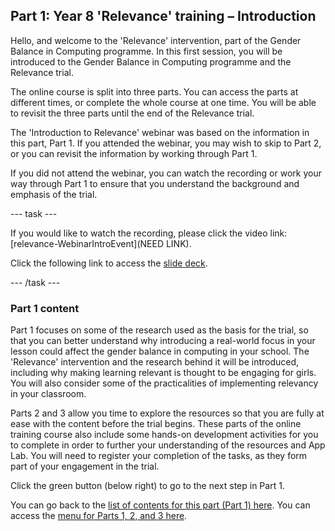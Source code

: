## Part 1: Year 8 'Relevance' training – Introduction

Hello, and welcome to the 'Relevance' intervention, part of the Gender Balance in Computing programme. In this first session, you will be introduced to the Gender Balance in Computing programme and the Relevance trial.

The online course is split into three parts. You can access the parts at different times, or complete the whole course at one time. You will be able to revisit the three parts until the end of the Relevance trial. 
 
The 'Introduction to Relevance' webinar was based on the information in this part, Part 1. If you attended the webinar, you may wish to skip to Part 2, or you can revisit the information by working through Part 1.
 
If you did not attend the webinar, you can watch the recording or work your way through Part 1 to ensure that you understand the background and emphasis of the trial. 

--- task ---

If you would like to watch the recording, please click the video link: [relevance-WebinarIntroEvent](NEED LINK).

Click the following link to access the [slide deck](https://ncce.io/GGlm79).

--- /task ---

### Part 1 content

Part 1 focuses on some of the research used as the basis for the trial, so that you can better understand why introducing a real-world focus in your lesson could affect the gender balance in computing in your school. The 'Relevance' intervention and the research behind it will be introduced, including why making learning relevant is thought to be engaging for girls. You will also consider some of the practicalities of implementing relevancy in your classroom.

Parts 2 and 3 allow you time to explore the resources so that you are fully at ease with the content before the trial begins. These parts of the online  training course also include some hands-on development activities for you to complete in order to further your understanding of the resources and App Lab. You will need to register your completion of the tasks, as they form part of your engagement in the trial.

Click the green button (below right) to go to the next step in Part 1.

You can go back to the [list of contents for this part (Part 1) here](https://projects.raspberrypi.org/en/projects/Year8-RelevanceTraining-Part1-GBICi4).
You can access the [menu for Parts 1, 2, and 3 here](https://projects.raspberrypi.org/en/pathways/year8-relevancetraining-gbici4).
